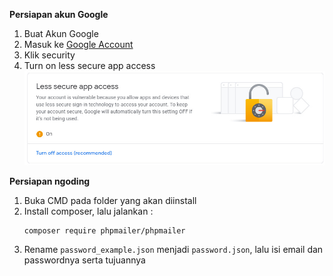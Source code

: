 **Persiapan akun Google**
1. Buat Akun Google
2. Masuk ke [Google Account](https://myaccount.google.com)
3. Klik security
4. Turn on less secure app access
    ![image](/img/security.jpg)

**Persiapan ngoding**
1. Buka CMD pada folder yang akan diinstall
2. Install composer, lalu jalankan :
    ```
    composer require phpmailer/phpmailer
    ```
3. Rename `password_example.json` menjadi `password.json`, lalu isi email dan passwordnya serta tujuannya
